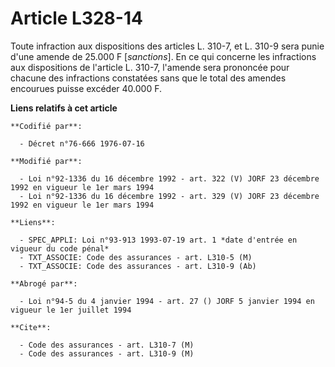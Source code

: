 # Article L328-14

Toute infraction aux dispositions des articles L. 310-7, et L. 310-9 sera punie d'une amende de 25.000 F [*sanctions*]. En ce
qui concerne les infractions aux dispositions de l'article L. 310-7, l'amende sera prononcée pour chacune des infractions
constatées sans que le total des amendes encourues puisse excéder 40.000 F.

**Liens relatifs à cet article**

	**Codifié par**:

	  - Décret n°76-666 1976-07-16

	**Modifié par**:

	  - Loi n°92-1336 du 16 décembre 1992 - art. 322 (V) JORF 23 décembre 1992 en vigueur le 1er mars 1994
	  - Loi n°92-1336 du 16 décembre 1992 - art. 329 (V) JORF 23 décembre 1992 en vigueur le 1er mars 1994

	**Liens**:

	  - SPEC_APPLI: Loi n°93-913 1993-07-19 art. 1 *date d'entrée en vigueur du code pénal*
	  - TXT_ASSOCIE: Code des assurances - art. L310-5 (M)
	  - TXT_ASSOCIE: Code des assurances - art. L310-9 (Ab)

	**Abrogé par**:

	  - Loi n°94-5 du 4 janvier 1994 - art. 27 () JORF 5 janvier 1994 en vigueur le 1er juillet 1994

	**Cite**:

	  - Code des assurances - art. L310-7 (M)
	  - Code des assurances - art. L310-9 (M)
